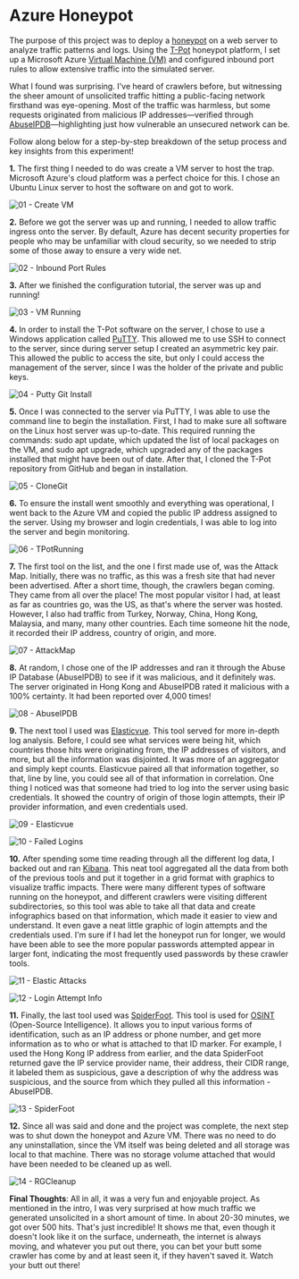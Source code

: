 # Azure Honeypot

The purpose of this project was to deploy a [honeypot](https://www.fortinet.com/resources/cyberglossary/what-is-honeypot) on a web server to analyze traffic patterns and logs. Using the [T-Pot](https://github.com/telekom-security/tpotce) honeypot platform, I set up a Microsoft Azure [Virtual Machine (VM)](https://azure.microsoft.com/en-us/products/virtual-machines) and configured inbound port rules to allow extensive traffic into the simulated server.

What I found was surprising. I've heard of crawlers before, but witnessing the sheer amount of unsolicited traffic hitting a public-facing network firsthand was eye-opening. Most of the traffic was harmless, but some requests originated from malicious IP addresses—verified through [AbuseIPDB](https://www.abuseipdb.com/)—highlighting just how vulnerable an unsecured network can be.

Follow along below for a step-by-step breakdown of the setup process and key insights from this experiment!

**1.** The first thing I needed to do was create a VM server to host the trap. Microsoft Azure's cloud platform was a perfect choice for this. I chose an Ubuntu Linux server to host the software on and got to work.

![01 - Create VM](https://github.com/user-attachments/assets/9374506f-ff9b-4ea3-a031-b469579ea659)

**2.** Before we got the server was up and running, I needed to allow traffic ingress onto the server. By default, Azure has decent security properties for people who may be unfamiliar with cloud security, so we needed to strip some of those away to ensure a very wide net.

![02 - Inbound Port Rules](https://github.com/user-attachments/assets/21200d72-6472-49f3-adbc-3410b81f21a7)

**3.** After we finished the configuration tutorial, the server was up and running!

![03 - VM Running](https://github.com/user-attachments/assets/fc4d4ec8-6f91-4120-a65d-40622b688633)

**4.** In order to install the T-Pot software on the server, I chose to use a Windows application called [PuTTY](https://www.chiark.greenend.org.uk/~sgtatham/putty/). This allowed me to use SSH to connect to the server, since during server setup I created an asymmetric key pair. This allowed the public to access the site, but only I could access the management of the server, since I was the holder of the private and public keys.

![04 - Putty Git Install](https://github.com/user-attachments/assets/aff28c94-7da6-4923-8d79-8920c430c12c)

**5.** Once I was connected to the server via PuTTY, I was able to use the command line to begin the installation. First, I had to make sure all software on the Linux host server was up-to-date. This required running the commands: sudo apt update, which updated the list of local packages on the VM, and sudo apt upgrade, which upgraded any of the packages installed that might have been out of date. After that, I cloned the T-Pot repository from GitHub and began in installation.

![05 - CloneGit](https://github.com/user-attachments/assets/8d6468e3-27a9-49d5-b48f-6453b4cfbd40)

**6.** To ensure the install went smoothly and everything was operational, I went back to the Azure VM and copied the public IP address assigned to the server. Using my browser and login credentials, I was able to log into the server and begin monitoring.

![06 - TPotRunning](https://github.com/user-attachments/assets/4b5dd443-d7ec-4848-aa5f-f0006210dbf2)

**7.** The first tool on the list, and the one I first made use of, was the Attack Map. Initially, there was no traffic, as this was a fresh site that had never been advertised. After a short time, though, the crawlers began coming. They came from all over the place! The most popular visitor I had, at least as far as countries go, was the US, as that's where the server was hosted. However, I also had traffic from Turkey, Norway, China, Hong Kong, Malaysia, and many, many other countries. Each time someone hit the node, it recorded their IP address, country of origin, and more.

![07 - AttackMap](https://github.com/user-attachments/assets/eb963986-d697-4260-9827-ea129ba6711c)

**8.** At random, I chose one of the IP addresses and ran it through the Abuse IP Database (AbuseIPDB) to see if it was malicious, and it definitely was. The server originated in Hong Kong and AbuseIPDB rated it malicious with a 100% certainty. It had been reported over 4,000 times!

![08 - AbuseIPDB](https://github.com/user-attachments/assets/95e53022-9fdf-4c52-87e8-6732189d7776)

**9.** The next tool I used was [Elasticvue](https://elasticvue.com/features). This tool served for more in-depth log analysis. Before, I could see what services were being hit, which countries those hits were originating from, the IP addresses of visitors, and more, but all the information was disjointed. It was more of an aggregator and simply kept counts. Elasticvue paired all that information together, so that, line by line, you could see all of that information in correlation. One thing I noticed was that someone had tried to log into the server using basic credentials. It showed the country of origin of those login attempts, their IP provider information, and even credentials used.

![09 - Elasticvue](https://github.com/user-attachments/assets/d1fee6e5-c599-46f7-bb22-0b6546e7b26e)

![10 - Failed Logins](https://github.com/user-attachments/assets/060c0589-8782-4799-95cd-2e939dfa8525)

**10.** After spending some time reading through all the different log data, I backed out and ran [Kibana](https://www.elastic.co/kibana). This neat tool aggregated all the data from both of the previous tools and put it together in a grid format with graphics to visualize traffic impacts. There were many different types of software running on the honeypot, and different crawlers were visiting different subdirectories, so this tool was able to take all that data and create infographics based on that information, which made it easier to view and understand. It even gave a neat little graphic of login attempts and the credentials used. I'm sure if I had let the honeypot run for longer, we would have been able to see the more popular passwords attempted appear in larger font, indicating the most frequently used passwords by these crawler tools.

![11 - Elastic Attacks](https://github.com/user-attachments/assets/c966ae1d-7ac7-437c-90c1-675b60832ec9)

![12 - Login Attempt Info](https://github.com/user-attachments/assets/e0e1af90-8ebb-4f8d-a12d-7b1eaa2923aa)

**11.** Finally, the last tool used was [SpiderFoot](https://github.com/smicallef/spiderfoot). This tool is used for [OSINT](https://www.sans.org/blog/what-is-open-source-intelligence/) (Open-Source Intelligence). It allows you to input various forms of identification, such as an IP address or phone number, and get more information as to who or what is attached to that ID marker. For example, I used the Hong Kong IP address from earlier, and the data SpiderFoot returned gave the IP service provider name, their address, their CIDR range, it labeled them as suspicious, gave a description of why the address was suspicious, and the source from which they pulled all this information - AbuseIPDB.

![13 - SpiderFoot](https://github.com/user-attachments/assets/cff29d05-1b98-4ff6-a737-ce8115a86437)

**12.** Since all was said and done and the project was complete, the next step was to shut down the honeypot and Azure VM. There was no need to do any uninstallation, since the VM itself was being deleted and all storage was local to that machine. There was no storage volume attached that would have been needed to be cleaned up as well.

![14 - RGCleanup](https://github.com/user-attachments/assets/e8168819-55e0-454d-a27c-8332df36be17)

**Final Thoughts**: All in all, it was a very fun and enjoyable project. As mentioned in the intro, I was very surprised at how much traffic we generated unsolicited in a short amount of time. In about 20-30 minutes, we got over 500 hits. That's just incredible! It shows me that, even though it doesn't look like it on the surface, underneath, the internet is always moving, and whatever you put out there, you can bet your butt some crawler has come by and at least seen it, if they haven't saved it. Watch your butt out there!
